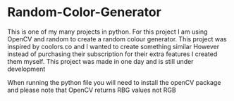 # Random-Color-Generator

This is one of my many projects in python.
For this project I am using OpenCV and random to create a random colour generator.
This project was inspired by coolors.co and I wanted to create something similar
However instead of purchasing their subscription for their extra features I created them myself.
This project was made in one day and is still under development

When running the python file you will need to install the openCV package and please note that OpenCV returns RBG values not RGB
